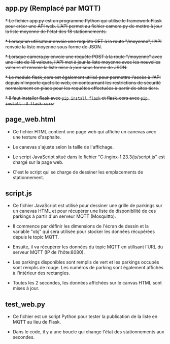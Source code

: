 ## app.py (Remplacé par MQTT)
~~* Le fichier app.py est un programme Python qui utilise le framework Flask pour créer une API web. 
L'API permet au fichier camera.py de mettre à jour la liste moyenne de l'état des 18 stationnements.~~

~~* Lorsqu'un utilisateur envoie une requête GET à la route "/moyenne", l'API renvoie la liste moyenne sous forme de JSON.~~

~~* Lorsque camera.py envoie une requête POST à la route "/moyenne" avec une liste de 18 valeurs, 
l'API met à jour la liste moyenne avec les nouvelles valeurs et renvoie la liste mise à jour sous forme de JSON.~~

~~* Le module flask_cors est également utilisé pour permettre l'accès à l'API depuis n'importe quel site web,
en contournant les restrictions de sécurité normalement en place pour les requêtes effectuées à partir de sites tiers.~~

~~* Il faut installer flask avec ```pip install flask``` et flask_cors avec ```pip install -U flask-cors```.~~

## page_web.html
* Ce fichier HTML contient une page web qui affiche un canevas avec une texture d'asphalte. 

* Le canevas s'ajuste selon la taille de l'affichage. 

* Le script JavaScript situé dans le fichier "C:/nginx-1.23.3/js/script.js" est chargé sur la page web.

* C'est le script qui se charge de dessiner les emplacements de stationnement.

## script.js
* Ce fichier JavaScript est utilisé pour dessiner une grille de parkings sur un canevas HTML et
pour récupérer une liste de disponibilité de ces parkings à partir d'un serveur MQTT (Mosquitto).

* Il commence par définir les dimensions de l'écran de dessin et la variable "obj" qui sera utilisée pour stocker les données récupérées depuis le topic MQTT.

* Ensuite, il va récupérer les données du topic MQTT en utilisant l'URL du serveur MQTT (IP de l'hôte:8080).

* Les parkings disponibles sont remplis de vert et les parkings occupés sont remplis de rouge. Les numéros de parking sont également affichés à l'intérieur des rectangles.

* Toutes les 2 secondes, les données affichées sur le canvas HTML sont mises à jour.

## test_web.py
* Ce fichier est un script Python pour tester la publication de la liste en MQTT au lieu de Flask.

* Dans le code, il y a une boucle qui change l'état des stationnements aux secondes.
